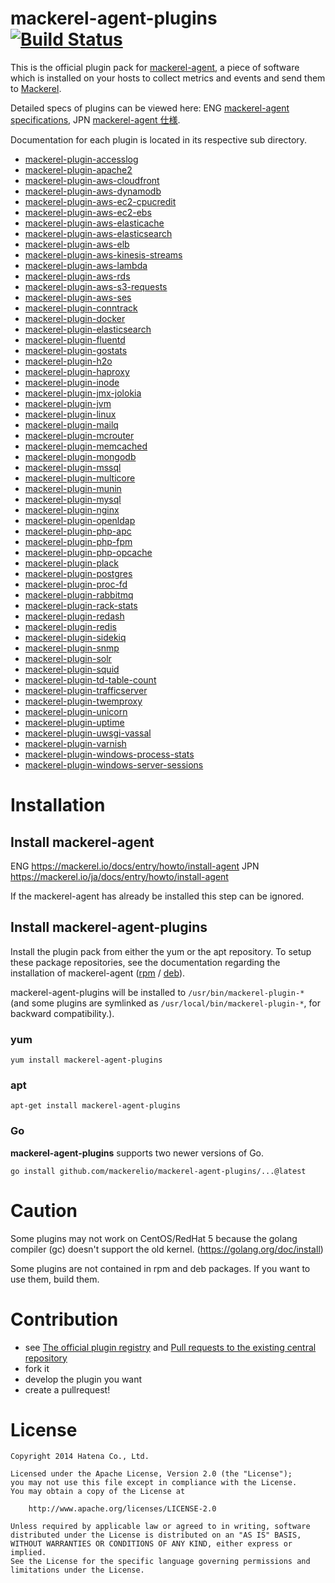 mackerel-agent-plugins  [![Build Status](https://github.com/mackerelio/mackerel-agent-plugins/workflows/test/badge.svg)](https://github.com/mackerelio/mackerel-agent-plugins/actions?workflow=test)
======================

This is the official plugin pack for [mackerel-agent](https://github.com/mackerelio/mackerel-agent), a piece of software which is installed on your hosts to collect metrics and events and send them to [Mackerel](https://mackerel.io).

Detailed specs of plugins can be viewed here: ENG [mackerel-agent specifications](https://mackerel.io/docs/entry/spec/agent), JPN [mackerel-agent 仕様](https://mackerel.io/ja/docs/entry/spec/agent).

Documentation for each plugin is located in its respective sub directory.

* [mackerel-plugin-accesslog](./mackerel-plugin-accesslog/README.md)
* [mackerel-plugin-apache2](./mackerel-plugin-apache2/README.md)
* [mackerel-plugin-aws-cloudfront](./mackerel-plugin-aws-cloudfront/README.md)
* [mackerel-plugin-aws-dynamodb](./mackerel-plugin-aws-dynamodb/README.md)
* [mackerel-plugin-aws-ec2-cpucredit](./mackerel-plugin-aws-ec2-cpucredit/README.md)
* [mackerel-plugin-aws-ec2-ebs](./mackerel-plugin-aws-ec2-ebs/README.md)
* [mackerel-plugin-aws-elasticache](./mackerel-plugin-aws-elasticache/README.md)
* [mackerel-plugin-aws-elasticsearch](./mackerel-plugin-aws-elasticsearch/README.md)
* [mackerel-plugin-aws-elb](./mackerel-plugin-aws-elb/README.md)
* [mackerel-plugin-aws-kinesis-streams](./mackerel-plugin-aws-kinesis-streams/README.md)
* [mackerel-plugin-aws-lambda](./mackerel-plugin-aws-lambda/README.md)
* [mackerel-plugin-aws-rds](./mackerel-plugin-aws-rds/README.md)
* [mackerel-plugin-aws-s3-requests](./mackerel-plugin-aws-s3-requests/README.md)
* [mackerel-plugin-aws-ses](./mackerel-plugin-aws-ses/README.md)
* [mackerel-plugin-conntrack](./mackerel-plugin-conntrack/README.md)
* [mackerel-plugin-docker](./mackerel-plugin-docker/README.md)
* [mackerel-plugin-elasticsearch](./mackerel-plugin-elasticsearch/README.md)
* [mackerel-plugin-fluentd](./mackerel-plugin-fluentd/README.md)
* [mackerel-plugin-gostats](./mackerel-plugin-gostats/README.md)
* [mackerel-plugin-h2o](./mackerel-plugin-h2o/README.md)
* [mackerel-plugin-haproxy](./mackerel-plugin-haproxy/README.md)
* [mackerel-plugin-inode](./mackerel-plugin-inode/README.md)
* [mackerel-plugin-jmx-jolokia](./mackerel-plugin-jmx-jolokia/README.md)
* [mackerel-plugin-jvm](./mackerel-plugin-jvm/README.md)
* [mackerel-plugin-linux](./mackerel-plugin-linux/README.md)
* [mackerel-plugin-mailq](./mackerel-plugin-mailq/README.md)
* [mackerel-plugin-mcrouter](./mackerel-plugin-mcrouter/README.md)
* [mackerel-plugin-memcached](./mackerel-plugin-memcached/README.md)
* [mackerel-plugin-mongodb](https://github.com/mackerelio/mackerel-plugin-mongodb/blob/main/README.md)
* [mackerel-plugin-mssql](./mackerel-plugin-mssql/README.md)
* [mackerel-plugin-multicore](./mackerel-plugin-multicore/README.md)
* [mackerel-plugin-munin](./mackerel-plugin-munin/README.md)
* [mackerel-plugin-mysql](https://github.com/mackerelio/mackerel-plugin-mysql/blob/main/README.md)
* [mackerel-plugin-nginx](./mackerel-plugin-nginx/README.md)
* [mackerel-plugin-openldap](./mackerel-plugin-openldap/README.md)
* [mackerel-plugin-php-apc](./mackerel-plugin-php-apc/README.md)
* [mackerel-plugin-php-fpm](./mackerel-plugin-php-fpm/README.md)
* [mackerel-plugin-php-opcache](./mackerel-plugin-php-opcache/README.md)
* [mackerel-plugin-plack](./mackerel-plugin-plack/README.md)
* [mackerel-plugin-postgres](./mackerel-plugin-postgres/README.md)
* [mackerel-plugin-proc-fd](./mackerel-plugin-proc-fd/README.md)
* [mackerel-plugin-rabbitmq](./mackerel-plugin-rabbitmq/README.md)
* [mackerel-plugin-rack-stats](./mackerel-plugin-rack-stats/README.md)
* [mackerel-plugin-redash](./mackerel-plugin-redash/README.md)
* [mackerel-plugin-redis](./mackerel-plugin-redis/README.md)
* [mackerel-plugin-sidekiq](./mackerel-plugin-sidekiq/README.md)
* [mackerel-plugin-snmp](./mackerel-plugin-snmp/README.md)
* [mackerel-plugin-solr](./mackerel-plugin-solr/README.md)
* [mackerel-plugin-squid](./mackerel-plugin-squid/README.md)
* [mackerel-plugin-td-table-count](./mackerel-plugin-td-table-count/README.md)
* [mackerel-plugin-trafficserver](./mackerel-plugin-trafficserver/README.md)
* [mackerel-plugin-twemproxy](./mackerel-plugin-twemproxy/README.md)
* [mackerel-plugin-unicorn](./mackerel-plugin-unicorn/README.md)
* [mackerel-plugin-uptime](./mackerel-plugin-uptime/README.md)
* [mackerel-plugin-uwsgi-vassal](./mackerel-plugin-uwsgi-vassal/README.md)
* [mackerel-plugin-varnish](./mackerel-plugin-varnish/README.md)
* [mackerel-plugin-windows-process-stats](./mackerel-plugin-windows-process-stats/README.md)
* [mackerel-plugin-windows-server-sessions](./mackerel-plugin-windows-server-sessions/README.md)

Installation
============

## Install mackerel-agent

ENG https://mackerel.io/docs/entry/howto/install-agent
JPN https://mackerel.io/ja/docs/entry/howto/install-agent

If the mackerel-agent has already be installed this step can be ignored.

## Install mackerel-agent-plugins

Install the plugin pack from either the yum or the apt repository.
To setup these package repositories, see the documentation regarding the installation of mackerel-agent ([rpm](https://mackerel.io/docs/entry/howto/install-agent/rpm) / [deb](https://mackerel.io/docs/entry/howto/install-agent/deb)).

mackerel-agent-plugins will be installed to ```/usr/bin/mackerel-plugin-*``` (and some plugins are symlinked as ```/usr/local/bin/mackerel-plugin-*```, for backward compatibility.).

### yum

```shell
yum install mackerel-agent-plugins
```

### apt

```shell
apt-get install mackerel-agent-plugins
```

### Go

**mackerel-agent-plugins** supports two newer versions of Go.

```shell
go install github.com/mackerelio/mackerel-agent-plugins/...@latest
```

Caution
=======

Some plugins may not work on CentOS/RedHat 5 because the golang compiler (gc) doesn't support the old kernel.
(https://golang.org/doc/install)

Some plugins are not contained in rpm and deb packages. If you want to use them, build them.

Contribution
============

* see [The official plugin registry](https://mackerel.io/blog/entry/feature/20171116#The-official-plugin-registry) and [Pull requests to the existing central repository](https://mackerel.io/blog/entry/feature/20171116#Pull-Requests-to-the-existing-central-repository)
* fork it
* develop the plugin you want
* create a pullrequest!

License
=======
```
Copyright 2014 Hatena Co., Ltd.

Licensed under the Apache License, Version 2.0 (the "License");
you may not use this file except in compliance with the License.
You may obtain a copy of the License at

    http://www.apache.org/licenses/LICENSE-2.0

Unless required by applicable law or agreed to in writing, software
distributed under the License is distributed on an "AS IS" BASIS,
WITHOUT WARRANTIES OR CONDITIONS OF ANY KIND, either express or implied.
See the License for the specific language governing permissions and
limitations under the License.
```
